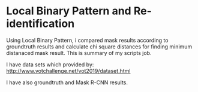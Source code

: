# Local Binary Pattern and Re-identification

Using Local Binary Pattern, i compared mask results according to groundtruth results and calculate chi square distances for finding minimum distanaced mask result. This is summary of my scripts job.

I have data sets which provided by: http://www.votchallenge.net/vot2019/dataset.html

I have also groundtruth and Mask R-CNN results.
